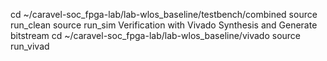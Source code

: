 
cd ~/caravel-soc_fpga-lab/lab-wlos_baseline/testbench/combined
source run_clean
source run_sim
Verification with Vivado
Synthesis and Generate bitstream
cd ~/caravel-soc_fpga-lab/lab-wlos_baseline/vivado
source run_vivad
